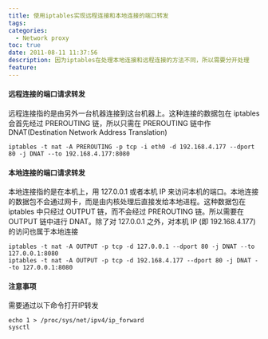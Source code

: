 ```yaml
---
title: 使用iptables实现远程连接和本地连接的端口转发
tags:
categories:
  - Network proxy
toc: true
date: 2011-08-11 11:37:56
description: 因为iptables在处理本地连接和远程连接的方法不同，所以需要分开处理
feature:
---
```



#### 远程连接的端口请求转发
远程连接指的是由另外一台机器连接到这台机器上。这种连接的数据包在 iptables 会首先经过 PREROUTING 链，所以只需在 PREROUTING 链中作 DNAT(Destination Network Address Translation)
```
iptables -t nat -A PREROUTING -p tcp -i eth0 -d 192.168.4.177 --dport 80 -j DNAT --to 192.168.4.177:8080
```
<!-- more -->
#### 本地连接的端口请求转发
本地连接指的是在本机上，用 127.0.0.1 或者本机 IP 来访问本机的端口。本地连接的数据包不会通过网卡，而是由内核处理后直接发给本地进程。这种数据包在 iptables 中只经过 OUTPUT 链，而不会经过 PREROUTING 链。所以需要在 OUTPUT 链中进行 DNAT。除了对 127.0.0.1 之外，对本机 IP (即 192.168.4.177) 的访问也属于本地连接
```
iptables -t nat -A OUTPUT -p tcp -d 127.0.0.1 --dport 80 -j DNAT --to 127.0.0.1:8080
iptables -t nat -A OUTPUT -p tcp -d 192.168.4.177 --dport 80 -j DNAT --to 127.0.0.1:8080

```

#### 注意事项
需要通过以下命令打开IP转发
```
echo 1 > /proc/sys/net/ipv4/ip_forward
sysctl
```
